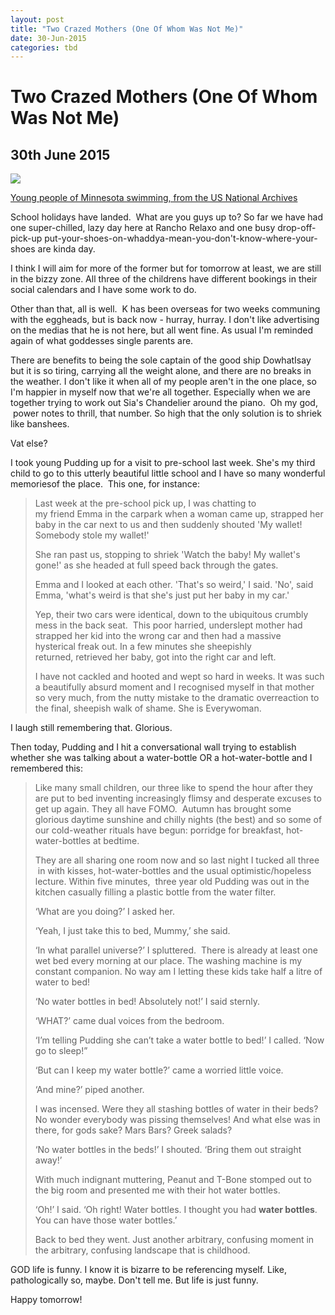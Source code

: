 ```yaml
---
layout: post
title: "Two Crazed Mothers (One Of Whom Was Not Me)"
date: 30-Jun-2015
categories: tbd
---
```


# Two Crazed Mothers (One Of Whom Was Not Me)

## 30th June 2015

<img class="photo-horiz" src="http://40.media.tumblr.com/ff8206b2291b5ce83192c2e1ff9c5c82/tumblr_npu98mkwNg1sfie3io1_1280.jpg" />























<a href="https://www.flickr.com/photos/usnationalarchives/4727573312/">Young people of Minnesota swimming,   from the US National Archives</a>

School holidays have landed.  What are you guys up to? So far we have had one super-chilled,   lazy day here at Rancho Relaxo and one busy drop-off-pick-up put-your-shoes-on-whaddya-mean-you-don't-know-where-your-shoes are kinda day.

I think I will aim for more of the former but for tomorrow at least, we are still in the bizzy zone. All three of the childrens have different bookings in their social calendars and I have some work to do.

Other than that, all is well.  K has been overseas for two weeks communing with the eggheads, but is back now - hurray, hurray. I don't like advertising on the medias that he is not here, but all went fine. As usual I'm reminded again of what goddesses single parents are.

There are benefits to being the sole captain of the good ship DowhatIsay but it is so tiring, carrying all the weight alone, and there are no breaks in the weather. I don't like it when all of my people aren't in the one place, so I'm happier in myself now that we're all together. Especially when we are together trying to work out Sia's Chandelier around the piano.  Oh my god,  power notes to thrill, that number. So high that the only solution is to shriek like banshees.

Vat else?

I took young Pudding up for a visit to pre-school last week. She's my third child to go to this utterly beautiful little school and I have so many wonderful memoriesof the place.  This one, for instance:

<blockquote>Last week at the pre-school pick up, I was chatting to my friend Emma in the carpark when a woman came up, strapped her baby in the car next to us and then suddenly shouted 'My wallet! Somebody stole my wallet!'

She ran past us, stopping to shriek 'Watch the baby! My wallet's gone!' as she headed at full speed back through the gates.

Emma and I looked at each other. 'That's so weird,' I said. 'No', said Emma, 'what's weird is that she's just put her baby in my car.'

Yep, their two cars were identical, down to the ubiquitous crumbly mess in the back seat.  This poor harried, underslept mother had strapped her kid into the wrong car and then had a massive hysterical freak out. In a few minutes she sheepishly returned, retrieved her baby, got into the right car and left.

I have not cackled and hooted and wept so hard in weeks. It was such a beautifully absurd moment and I recognised myself in that mother so very much, from the nutty mistake to the dramatic overreaction to the final, sheepish walk of shame. She is Everywoman.</blockquote>

I laugh still remembering that. Glorious.

Then today, Pudding and I hit a conversational wall trying to establish whether she was talking about a water-bottle OR a hot-water-bottle and I remembered this:

<blockquote>Like many small children, our three like to spend the hour after they are put to bed inventing increasingly flimsy and desperate excuses to get up again. They all have FOMO.  Autumn has brought some glorious daytime sunshine and chilly nights (the best) and so some of our cold-weather rituals have begun: porridge for breakfast, hot-water-bottles at bedtime.

They are all sharing one room now and so last night I tucked all three  in with kisses, hot-water-bottles and the usual optimistic/hopeless lecture. Within five minutes,  three year old Pudding was out in the kitchen casually filling a plastic bottle from the water filter.

‘What are you doing?’ I asked her.

‘Yeah, I just take this to bed, Mummy,’ she said.

‘In what parallel universe?’ I spluttered.  There is already at least one wet bed every morning at our place. The washing machine is my constant companion. No way am I letting these kids take half a litre of water to bed!

‘No water bottles in bed! Absolutely not!’ I said sternly.

‘WHAT?’ came dual voices from the bedroom.

‘I’m telling Pudding she can’t take a water bottle to bed!’ I called. ‘Now go to sleep!”

‘But can I keep my water bottle?’ came a worried little voice.

‘And mine?’ piped another.

I was incensed. Were they all stashing bottles of water in their beds? No wonder everybody was pissing themselves! And what else was in there, for gods sake? Mars Bars? Greek salads?

‘No water bottles in the beds!’ I shouted. ‘Bring them out straight away!’

With much indignant muttering, Peanut and T-Bone stomped out to the big room and presented me with their hot water bottles.

‘Oh!’ I said. ‘Oh right! Water bottles. I thought you had **water bottles**. You can have those water bottles.’

Back to bed they went. Just another arbitrary, confusing moment in the arbitrary, confusing landscape that is childhood.</blockquote>

GOD life is funny. I know it is bizarre to be referencing myself. Like, pathologically so, maybe. Don't tell me. But life is just funny.

Happy tomorrow!
